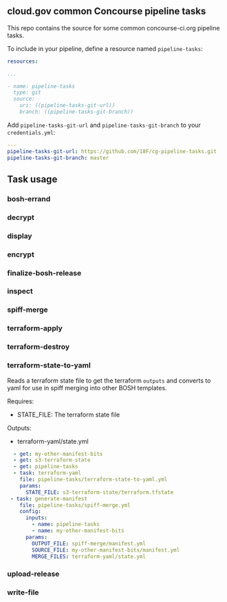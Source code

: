 ## cloud.gov common Concourse pipeline tasks

This repo contains the source for some common concourse-ci.org pipeline tasks.

To include in your pipeline, define a resource named `pipeline-tasks`:
```yaml
resources:

...

- name: pipeline-tasks
  type: git
  source:
    uri: ((pipeline-tasks-git-url))
    branch: ((pipeline-tasks-git-branch))
```

Add `pipeline-tasks-git-url` and `pipeline-tasks-git-branch` to your `credentials.yml`:

```yaml
---
pipeline-tasks-git-url: https://github.com/18F/cg-pipeline-tasks.git
pipeline-tasks-git-branch: master
```

## Task usage
### bosh-errand
### decrypt
### display
### encrypt
### finalize-bosh-release
### inspect
### spiff-merge
### terraform-apply
### terraform-destroy
### terraform-state-to-yaml
Reads a terraform state file to get the terraform `outputs` and converts to yaml for use in spiff merging into other BOSH templates.

Requires:
 - STATE_FILE: The terraform state file

Outputs:
 - terraform-yaml/state.yml

```yaml
  - get: my-other-manifest-bits
  - get: s3-terraform-state
  - get: pipeline-tasks
  - task: terraform-yaml
    file: pipeline-tasks/terraform-state-to-yaml.yml
    params:
      STATE_FILE: s3-terraform-state/terraform.tfstate
 - task: generate-manifest
    file: pipeline-tasks/spiff-merge.yml
    config:
      inputs:
        - name: pipeline-tasks
        - name: my-other-manifest-bits
      params:
        OUTPUT_FILE: spiff-merge/manifest.yml
        SOURCE_FILE: my-other-manifest-bits/manifest.yml
        MERGE_FILES: terraform-yaml/state.yml

```
### upload-release
### write-file